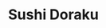 ---
layout: place
title: "Sushi Doraku"
permalink: /arizona/peoria/sushi-doraku.html
stateAbbr: AZ
stateName: Arizona
cityName: Peoria
place_id: ChIJi74YkaVdK4cROuwHBaYJsdw
photos:
  - name: >-
      places/ChIJi74YkaVdK4cROuwHBaYJsdw/photos/AeeoHcL4wZ5e-2U7MGrVt2dE1kwlTdfBZ67pqwTsTsu6vDKi7tZbdTwZWbZDHlmR9e1jNh7l8vJgE2zuEv2Wd29bFYOVMKdhzTW_eL7GilByzRLRQZT_IM3fs6Q_2GU9JI4EEiqQGKzHM7o2tiN0X67g3lytyaFMbTc6dDi_3aqBSOkafZz0Dwd5jVaUPSC3x6jt1sWwcmJRJ4TVyomhCaCCEQ-NBUjUQbNr_YaoicNWOZea0hRcntlymfql7M_XG3fmbisr0jzrnEsW9M8jSv6aOtdhtDLqZbWV0YpLBOOqP3r_bg
    widthPx: 3200
    heightPx: 4800
    authorAttributions:
      - displayName: Sushi Doraku
        uri: https://maps.google.com/maps/contrib/118289163948328356544
        photoUri: >-
          https://lh3.googleusercontent.com/a-/ALV-UjWkZ4AQZdGFN2jqZr2kadr97gEQhj-dlx3Uhy9-DMOwtMnELvA=s100-p-k-no-mo
    flagContentUri: >-
      https://www.google.com/local/imagery/report/?cb_client=maps_api_places.places_api&image_key=!1e10!2sAF1QipOFVMk_8lmAD5Vytb-88E6sKf8TC0Cstaow-3rZ&hl=en-US
    googleMapsUri: >-
      https://www.google.com/maps/place//data=!3m4!1e2!3m2!1sAF1QipOFVMk_8lmAD5Vytb-88E6sKf8TC0Cstaow-3rZ!2e10!4m2!3m1!1s0x872b5da59118be8b:0xdcb109a60507ec3a
  - name: >-
      places/ChIJi74YkaVdK4cROuwHBaYJsdw/photos/AeeoHcLOJynkOHbazdZSApovMJc64PUJB4aid9NfXFcFlxcv9rsJRT96cx7YJ83Ms-7bIKbZ6_B3mE4qCBcMk21w-fN5-Jlj93-x6dsSrtCiaOsiWlq1uuexvrs0lgqNwWrIxhuJ4N-yqslUBlrBArIELAn6XJdI24fVA64ATYoeclAtrfZki5Kd9PtB4ozHrD1K6efJ49RcQUoULsGBiMPvTjObJNIoP7XUg2JXntfv1fTaDd3TSJFgGPKGJKNhaSdauR_9XLUpffNeG6u2mJxHo_8uzTymrTAyV9UV9BI6p8YguA
    widthPx: 4800
    heightPx: 3200
    authorAttributions:
      - displayName: Sushi Doraku
        uri: https://maps.google.com/maps/contrib/118289163948328356544
        photoUri: >-
          https://lh3.googleusercontent.com/a-/ALV-UjWkZ4AQZdGFN2jqZr2kadr97gEQhj-dlx3Uhy9-DMOwtMnELvA=s100-p-k-no-mo
    flagContentUri: >-
      https://www.google.com/local/imagery/report/?cb_client=maps_api_places.places_api&image_key=!1e10!2sAF1QipMaZ_yzjsQzs7P9RVsLWVY8BebP1yfEbaWsn7kA&hl=en-US
    googleMapsUri: >-
      https://www.google.com/maps/place//data=!3m4!1e2!3m2!1sAF1QipMaZ_yzjsQzs7P9RVsLWVY8BebP1yfEbaWsn7kA!2e10!4m2!3m1!1s0x872b5da59118be8b:0xdcb109a60507ec3a
  - name: >-
      places/ChIJi74YkaVdK4cROuwHBaYJsdw/photos/AeeoHcID_28NZ82607IpZg_mdUOdvwD1Z6OY2HMnto2TT-Te0gfneHyBoe8GSqAE9DaUrT1fEqs6uWIkn_Nzy1hTNp9jYk1V47Bma6eMF2-tVTC7bSh1BgvYUPEbOy5e6DdkH-7OhwYK6FJgJB9Z3uyBCftycvJ0-bIHf9aQJWMRhZUW76VRRIMUlGzlEt51auEQ3afSgKVfK8mhfY0MbBDy25y5bWNYbsr4WX5iQ_96390y6vn1riaEgi3KrNTV4DnSkjwIL7sdUWiipoxUGHz_dp2NIUoTA4puaseI4pobpy0IIJeHHo4X5ArlN2Bvgwf9Sd61-URu1hSd3nEvg20sxj7t9CkrZgklioYkIPvjkVs7-WVfU-31JweQ2Vt6cI6T1ftuYGtk4zcF3QR4e45tiUP_V1Co1vytt4WnnJN2Ih6sRg
    widthPx: 4000
    heightPx: 1848
    authorAttributions:
      - displayName: Martina Kovary (MaKo85)
        uri: https://maps.google.com/maps/contrib/100482678173057147571
        photoUri: >-
          https://lh3.googleusercontent.com/a-/ALV-UjXi4-7P8XptCFD4R1QC9X6lrOsZc55BiKUceUaAa12FacHJHXV2=s100-p-k-no-mo
    flagContentUri: >-
      https://www.google.com/local/imagery/report/?cb_client=maps_api_places.places_api&image_key=!1e10!2sCIHM0ogKEICAgIDfyanBNQ&hl=en-US
    googleMapsUri: >-
      https://www.google.com/maps/place//data=!3m4!1e2!3m2!1sCIHM0ogKEICAgIDfyanBNQ!2e10!4m2!3m1!1s0x872b5da59118be8b:0xdcb109a60507ec3a
  - name: >-
      places/ChIJi74YkaVdK4cROuwHBaYJsdw/photos/AeeoHcKFGb7ee_BjIQFFntHw2iHd095BydFueG5cl1lrYP5waQ-QrsGjY6fYc-UiHf7PB1nMaNvb4yA9TJqmZyTnqhBD9pW7sKNvIcHqnXYSR_lwpbXtP-Lsw2kdsf3GFOxNTJGETO6jT4zU-oxWBqQw70lw7JsOBa4L0ksd0bUhRrCdn8fVm9Abi2KHKMy2OpWIwRA5SlLXPK5C6LLiv9OYTnx1QbFUpMY3UzdwcISjeaKtljWjleoN9P-pI_2OV81F_FJs-Nr4FmgRNXlJR16pr5CUUKsTKjRsS8KLwhogvTuwCdyuGoCvrVrr4NXEu8TkUbSOgoCqopMiCqFdBSSM5NhIp2qGEF8UwmC5QBW0Q_7niTcOzJx702Rat8d4L7eA0ueNRmSEp6FmIuN1jw8EiJPbxK2GRb9gVeAExbz8RYY
    widthPx: 4000
    heightPx: 3000
    authorAttributions:
      - displayName: Inyung Yi
        uri: https://maps.google.com/maps/contrib/105004830473575054826
        photoUri: >-
          https://lh3.googleusercontent.com/a-/ALV-UjX_paB6btelUokZTQOvm7a7DO41DifcFN6BV_8MOC8S4o6wNUau=s100-p-k-no-mo
    flagContentUri: >-
      https://www.google.com/local/imagery/report/?cb_client=maps_api_places.places_api&image_key=!1e10!2sCIHM0ogKEICAgICruKXqEA&hl=en-US
    googleMapsUri: >-
      https://www.google.com/maps/place//data=!3m4!1e2!3m2!1sCIHM0ogKEICAgICruKXqEA!2e10!4m2!3m1!1s0x872b5da59118be8b:0xdcb109a60507ec3a
  - name: >-
      places/ChIJi74YkaVdK4cROuwHBaYJsdw/photos/AeeoHcKMLIlY0kxvM4zfO8Di5R2Kcfj05tJPQ84GhJPZAHzC237tB0yq2s2Gwmckq54al1wCaDlAcyChQIr6XKqpOOB9srrNf7vOZtonPTmMLdjfeT-Ds5MUIOWx1aaZxneb_ijfpEigbq9JCkMPlR3KULuOD6vVegk3p7nxuk9BF8PnfOv6KsjPP4JQihN0o4eTRIgAUMdTPziVXdKWfpjacdDOymz2-fCXxI2FdukOoaks7ZFX7LAxC-rST7JOoJssXCKBQDFbnPdJuNgVllNFR65mEFCc0CToYniCQ98Tf1K_Dg
    widthPx: 4800
    heightPx: 3200
    authorAttributions:
      - displayName: Sushi Doraku
        uri: https://maps.google.com/maps/contrib/118289163948328356544
        photoUri: >-
          https://lh3.googleusercontent.com/a-/ALV-UjWkZ4AQZdGFN2jqZr2kadr97gEQhj-dlx3Uhy9-DMOwtMnELvA=s100-p-k-no-mo
    flagContentUri: >-
      https://www.google.com/local/imagery/report/?cb_client=maps_api_places.places_api&image_key=!1e10!2sAF1QipOtATl6xTRmX7X_rKU9QKBmx3exhw0As7uBshrR&hl=en-US
    googleMapsUri: >-
      https://www.google.com/maps/place//data=!3m4!1e2!3m2!1sAF1QipOtATl6xTRmX7X_rKU9QKBmx3exhw0As7uBshrR!2e10!4m2!3m1!1s0x872b5da59118be8b:0xdcb109a60507ec3a
  - name: >-
      places/ChIJi74YkaVdK4cROuwHBaYJsdw/photos/AeeoHcInzMEwu5rVodmmwpryjydAHf7ByOd6Krjv3gR8ZUGcsAQYrac0TuhyzLACXSx1jvvdewIJzKJSu-HYWmVQqtw99iL0Di2ONGFKNEDGUnRKiHquXN4uQgKgmcFXEgC3H9KP7wxm39fvOsiMGamd_29uzuOrn9Lm7uMOS24yakZSvWMBVcynFldDZ8yT6IE3s3HyiP138Kc0k4q8tvZY80vB77uSqitd4xgr0AW5DCqu9pQXc4-_UQMLc692VqN-g7vCjIl0PsD11XdlOA5gNe85k1mzHy74zmuEI0b2knBjUdH-LZ9YkH-e_7TXRk77BBSVYz7wFufvj1UjrmhoDLx3umJRXaBGILguimUnPeZP7OIE3tsBT5nl79dlevTSIr1gus08fZnsAdd8H_mzTKho7Nt4nMNQ5i8lULHwamRxIYM
    widthPx: 3024
    heightPx: 4032
    authorAttributions:
      - displayName: Kurt J. Villanueva
        uri: https://maps.google.com/maps/contrib/113283246095632255065
        photoUri: >-
          https://lh3.googleusercontent.com/a-/ALV-UjXEHBm3ALNYI9BPvTjEggQXsOLIm-L45WII63DwYJs9Vxlomes4cw=s100-p-k-no-mo
    flagContentUri: >-
      https://www.google.com/local/imagery/report/?cb_client=maps_api_places.places_api&image_key=!1e10!2sCIHM0ogKEICAgICTsc_J3wE&hl=en-US
    googleMapsUri: >-
      https://www.google.com/maps/place//data=!3m4!1e2!3m2!1sCIHM0ogKEICAgICTsc_J3wE!2e10!4m2!3m1!1s0x872b5da59118be8b:0xdcb109a60507ec3a
  - name: >-
      places/ChIJi74YkaVdK4cROuwHBaYJsdw/photos/AeeoHcL9u58scrK6hQsWo3_EHNXbadhncH7KfwTdZUt12v-oXz3_0C6NjNAN0lSQzecMMJFVzLQXXMRL0uerUSH65YQygbRWRshr-t-Ht9gfOB03g4NNW9MyCQE_hdkawsw3bkkT8f8PuYOe2FUiJvpDid1KXyOwCXKHTnrB0x_Kq9jeDXl5iVBQQGUt6Djve5CRuveDl6ORbbUViGfHEenp2UTeQ3TWWGcTMaAgEqJ9zwtEV1lrSuR0O7n3GXiMZgQKUa76AnefRjsPFA69xk6gXQiIHEb-vQcUhJEczhVxYtJcwYH6P1IPlVvSvPPzq3QUfbwEDId2llk5t7kLlg74JE1TPT-ZkjSVEd7LYAgCwze8Z03_iF9aqcPdDap0Z1yEDUoMWGhwO71sQde-B-7EdK2kSH9ZukqP5mz95EjLvqV4mA
    widthPx: 4080
    heightPx: 3072
    authorAttributions:
      - displayName: David Snyder
        uri: https://maps.google.com/maps/contrib/103548254788303568301
        photoUri: >-
          https://lh3.googleusercontent.com/a-/ALV-UjUeTLup24_-v5UipDSIBPrGHCyb2QoV0Sz-zAWxchaaRtGY9FAJ6A=s100-p-k-no-mo
    flagContentUri: >-
      https://www.google.com/local/imagery/report/?cb_client=maps_api_places.places_api&image_key=!1e10!2sCIHM0ogKEICAgIDbk-SiTw&hl=en-US
    googleMapsUri: >-
      https://www.google.com/maps/place//data=!3m4!1e2!3m2!1sCIHM0ogKEICAgIDbk-SiTw!2e10!4m2!3m1!1s0x872b5da59118be8b:0xdcb109a60507ec3a
  - name: >-
      places/ChIJi74YkaVdK4cROuwHBaYJsdw/photos/AeeoHcIkGqhStRi-tByubvcAZQ1er8BhUcXema0gE7h4qLLjbfmX-Re6s5VLevT_pPsKX0e1MJtgzqSC2jqq-5hu26egRpKlCxvhiGGISBSIRQVRN2xmOkjjEKyrdgIgDUGUwnH82EJ4t-8mWWjrnupP7SjtYAcEwj01vcXGDf2p5UdlrDnFgzYmMWwn9zEZyfD5npbDn0i8NO4WY1hlfXnhBJvd5h6FG2K-_8UMIUKki6KemJtCKDWAhJcJljDiLvXclWvpZyyZKPnTemYpJNAkyw6ZZAoDKEDNP8hnfeJ_trPXiqpydLRAKl3w0Fpb5fbBy7N_EUq4JQiXJfUpdiFa3xqjilayqOCvs9C0Y6iJcNHVF6OJGQW4hhbP3ZxG8fwROI_mCAedMQOmTTSSPWnRhC3SK0zaKsT3GGKGSf8I9cd5XIgX
    widthPx: 3024
    heightPx: 4032
    authorAttributions:
      - displayName: ed martin
        uri: https://maps.google.com/maps/contrib/105472602050289659148
        photoUri: >-
          https://lh3.googleusercontent.com/a-/ALV-UjXiaCQVtBLW-6HflvMufXRa-eArcgOpeX6gEQO9EdBUNAcgAxU=s100-p-k-no-mo
    flagContentUri: >-
      https://www.google.com/local/imagery/report/?cb_client=maps_api_places.places_api&image_key=!1e10!2sCIHM0ogKEICAgIDb8a_K5gE&hl=en-US
    googleMapsUri: >-
      https://www.google.com/maps/place//data=!3m4!1e2!3m2!1sCIHM0ogKEICAgIDb8a_K5gE!2e10!4m2!3m1!1s0x872b5da59118be8b:0xdcb109a60507ec3a
  - name: >-
      places/ChIJi74YkaVdK4cROuwHBaYJsdw/photos/AeeoHcJqy9JiJKTbkI9c_sCx1dYYWJdAT6Zdscaf-9pP4D7U-TCKa5o95PrDpIxl9XfRlhECj5JMb4NI4IKsJlFOdRl2O1MX-NpiaBdyAcSvMPv3-1PntUijqEaa_Z4ICYVar7EO-CNFPmrM6-TVS62NvLiHoXxRWhZJwpZlAUkKsLGIWHR3Eh_WOlG9oKCHgmDiyo2SZxRUl6lRS9ZU380eDjiFaUe3l0jJ6kRC73hYWI5p20V2jE0sajHjo8w1bCfGIPhwW0LQYyqyoLxJgx7bijHrv3gw9Vz8sbJpED7V4QoZvRojW0Dh-ZIe6GD2j_uH8LCeJ-LNfgGOpUXvKj5eAzWHSoc7BSM7GNJovOtBBu022oDweZimw7A6E-sNxtik6FY9qJZ_pjQSPVQmNUVqEN0SQELv1GnyTEGEYm42sE0idX5G
    widthPx: 4080
    heightPx: 3072
    authorAttributions:
      - displayName: David Snyder
        uri: https://maps.google.com/maps/contrib/103548254788303568301
        photoUri: >-
          https://lh3.googleusercontent.com/a-/ALV-UjUeTLup24_-v5UipDSIBPrGHCyb2QoV0Sz-zAWxchaaRtGY9FAJ6A=s100-p-k-no-mo
    flagContentUri: >-
      https://www.google.com/local/imagery/report/?cb_client=maps_api_places.places_api&image_key=!1e10!2sCIHM0ogKEICAgID_jJzplAE&hl=en-US
    googleMapsUri: >-
      https://www.google.com/maps/place//data=!3m4!1e2!3m2!1sCIHM0ogKEICAgID_jJzplAE!2e10!4m2!3m1!1s0x872b5da59118be8b:0xdcb109a60507ec3a
  - name: >-
      places/ChIJi74YkaVdK4cROuwHBaYJsdw/photos/AeeoHcIrf_NJ5WTmKh5tHsrmAK3NvIU8lIwhcgWeYdOg5sq9zRYy1Nhc-asZD4Y6SKKuv4OQg2gEWt72Jz7pmGylqDgBSCPCLj62WmKzsXSJruGqUPkn8xhgM4RiUbLkHWirbNVleJS33X8uIL9S6EbwDxchQASdWuL1RNDOvwaYTYY9AoefM6BG-tnZrB1jUTipKsCvOPi1cdSIUADtGj9FnWIM-EFuCI43ubFaSlR9YHJjSuNUtpyq_TB2_4T5ztWsLU4MAqvFI6_KbuAmGT-MupetBd1PTIB8VWJgrNuckAzC7ko7TUeFGW56vE1PgnJwy_dAuuAhgzXlX2rWHDw0yc5t5vlTm1FV6G-cXcrpMslHLnVvz4lgHvP3oIEizD0xXq-8p0VI07JSoWhqA1HCP05_kQmy0gBzBRRzA2DaK3cMmg
    widthPx: 3120
    heightPx: 4160
    authorAttributions:
      - displayName: Bee Fly
        uri: https://maps.google.com/maps/contrib/101040820546446389526
        photoUri: >-
          https://lh3.googleusercontent.com/a-/ALV-UjXXj-Me75bSLxNUFGb8YfsaMzp0KuY-temNoQNvli5RCAKKm6E=s100-p-k-no-mo
    flagContentUri: >-
      https://www.google.com/local/imagery/report/?cb_client=maps_api_places.places_api&image_key=!1e10!2sCIHM0ogKEICAgIDx8p3UQw&hl=en-US
    googleMapsUri: >-
      https://www.google.com/maps/place//data=!3m4!1e2!3m2!1sCIHM0ogKEICAgIDx8p3UQw!2e10!4m2!3m1!1s0x872b5da59118be8b:0xdcb109a60507ec3a
address: '9940 W Happy Valley Pkwy #1060, Peoria, AZ 85383, USA'
street: '9940 W Happy Valley Pkwy #1060'
city: Peoria
state: AZ
zip: '85383'
country: USA
neighborhood: Lake Pleasant Towne Center
latitude: '33.711504'
longitude: '-112.273228'
accessibility_options:
  wheelchairAccessibleParking: true
  wheelchairAccessibleEntrance: true
  wheelchairAccessibleRestroom: true
  wheelchairAccessibleSeating: true
business_status: OPERATIONAL
name: Sushi Doraku
google_maps_links:
  directionsUri: >-
    https://www.google.com/maps/dir//''/data=!4m7!4m6!1m1!4e2!1m2!1m1!1s0x872b5da59118be8b:0xdcb109a60507ec3a!3e0
  placeUri: https://maps.google.com/?cid=15902502367875558458
  writeAReviewUri: >-
    https://www.google.com/maps/place//data=!4m3!3m2!1s0x872b5da59118be8b:0xdcb109a60507ec3a!12e1
  reviewsUri: >-
    https://www.google.com/maps/place//data=!4m4!3m3!1s0x872b5da59118be8b:0xdcb109a60507ec3a!9m1!1b1
  photosUri: >-
    https://www.google.com/maps/place//data=!4m3!3m2!1s0x872b5da59118be8b:0xdcb109a60507ec3a!10e5
primary_type: Sushi Restaurant
opening_hours:
  regular: null
  current: null
secondary_opening_hours:
  regular:
    weekdayDescriptions: null
    type: null
  current:
    weekdayDescriptions: null
    type: null
phone: (623) 561-0023
price_level: PRICE_LEVEL_MODERATE
price_range: $10 &ndash; $20
rating: '4.4'
rating_count: 408
website: http://www.sushidoraku.us/
description: null
reviews: null
parking_options: null
payment_options: null
allow_dogs: null
curbside_pickup: null
delivery: null
dine_in: null
good_for_children: null
good_for_groups: null
good_for_sports: null
live_music: null
menu_for_children: null
outdoor_seating: null
reservable: null
restroom: null
serves_beer: null
serves_breakfast: null
serves_brunch: null
serves_cocktails: null
serves_coffee: null
serves_dinner: null
serves_dessert: null
serves_lunch: null
serves_vegetarian_food: null
serves_wine: null
takeout: null

---